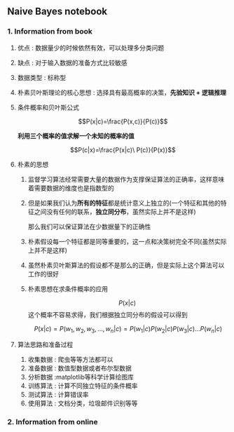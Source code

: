 ## Naive Bayes notebook

### 1. Information from book

1. 优点 : 数据量少的时候依然有效，可以处理多分类问题

2. 缺点 : 对于输入数据的准备方式比较敏感

3. 数据类型 : 标称型

4. 朴素贝叶斯理论的核心思想 : 选择具有最高概率的决策，**先验知识 + 逻辑推理**

5. 条件概率和贝叶斯公式

   $$P(x|c)=\frac{P(x,c)}{P(c)}$$

   **利用三个概率的值求解一个未知的概率的值**

   $$P(c|x)=\frac{P(x|c)\ P(c)}{P(x)}$$

6. 朴素的思想

   1. 监督学习算法经常需要大量的数据作为支撑保证算法的正确率，这样意味着需要数据的维度也是指数型的

   2. 但是如果我们认为**所有的特征**都是统计意义上独立的(一个特征和其他的特征之间没有任何的联系，**独立同分布**，虽然实际上并不是这样)

      那么我们可以保证算法在少数据量下的正确性

   3. 朴素假设每一个特征都是同等重要的，这一点和决策树完全不同(虽然实际上并不是这样)

   4. 虽然朴素贝叶斯算法的假设都不是那么的正确，但是实际上这个算法可以工作的很好

   5. 朴素思想在求条件概率的应用

      $$P(x|c)\ $$这个概率不容易求得，我们根据独立同分布的假设可以得到

      $$P(x|c) = P(w_1, w_2,w_3,...,w_n|c)=P(w_1|c)P(w_2|c)P(w_3|c)...P(w_n|c)$$

7. 算法思路和准备过程

   1. 收集数据 : 爬虫等等方法都可以
   2. 准备数据 : 数值型数据或者布尔型数据
   3. 分析数据 :matplotlib等科学计算绘图库
   4. 训练算法 : 计算不同独立特征的条件概率
   5. 测试算法 : 计算错误率
   6. 使用算法 : 文档分类，垃圾邮件识别等等

### 2. Information from online

